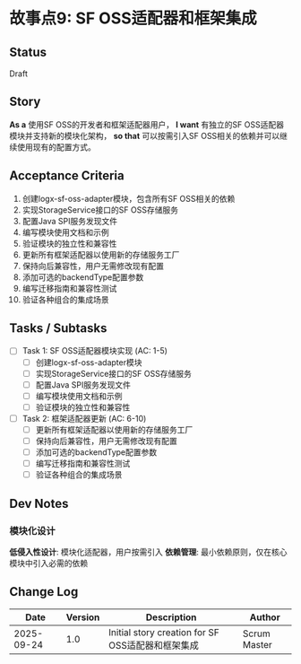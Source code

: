 # 故事点9: SF OSS适配器和框架集成

## Status
Draft

## Story
**As a** 使用SF OSS的开发者和框架适配器用户，
**I want** 有独立的SF OSS适配器模块并支持新的模块化架构，
**so that** 可以按需引入SF OSS相关的依赖并可以继续使用现有的配置方式。

## Acceptance Criteria
1. 创建logx-sf-oss-adapter模块，包含所有SF OSS相关的依赖
2. 实现StorageService接口的SF OSS存储服务
3. 配置Java SPI服务发现文件
4. 编写模块使用文档和示例
5. 验证模块的独立性和兼容性
6. 更新所有框架适配器以使用新的存储服务工厂
7. 保持向后兼容性，用户无需修改现有配置
8. 添加可选的backendType配置参数
9. 编写迁移指南和兼容性测试
10. 验证各种组合的集成场景

## Tasks / Subtasks

- [ ] Task 1: SF OSS适配器模块实现 (AC: 1-5)
  - [ ] 创建logx-sf-oss-adapter模块
  - [ ] 实现StorageService接口的SF OSS存储服务
  - [ ] 配置Java SPI服务发现文件
  - [ ] 编写模块使用文档和示例
  - [ ] 验证模块的独立性和兼容性

- [ ] Task 2: 框架适配器更新 (AC: 6-10)
  - [ ] 更新所有框架适配器以使用新的存储服务工厂
  - [ ] 保持向后兼容性，用户无需修改现有配置
  - [ ] 添加可选的backendType配置参数
  - [ ] 编写迁移指南和兼容性测试
  - [ ] 验证各种组合的集成场景

## Dev Notes

### 模块化设计
**低侵入性设计**: 模块化适配器，用户按需引入
**依赖管理**: 最小依赖原则，仅在核心模块中引入必需的依赖

## Change Log
| Date | Version | Description | Author |
|------|---------|-------------|--------|
| 2025-09-24 | 1.0 | Initial story creation for SF OSS适配器和框架集成 | Scrum Master |
